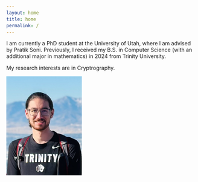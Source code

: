 ```yaml
---
layout: home
title: home
permalink: /
---
```


<div class="row">
  <div class="col-xs-6 col-sm-6 col-md-6 col-lg-6">
   I am currently a PhD student at the University of Utah, where I am advised by Pratik Soni. Previously, I received my B.S. in Computer Science (with an additional major in mathematics) in 2024 from Trinity University.

   My research interests are in Cryptrography.
  </div>
  <div class="col-xs-6 col-sm-6 col-md-6 col-lg-6"  markdown="0">
    <img src="assets/me.jpg" alt="drawing" width="200"/>
  </div>
</div>
